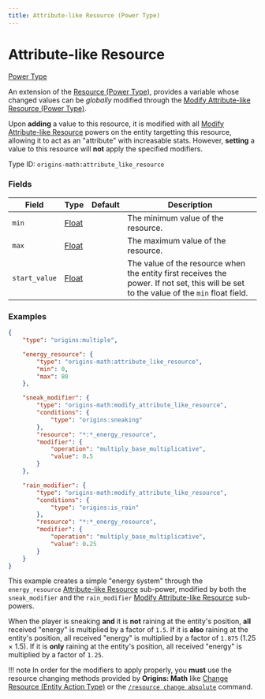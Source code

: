 ```yaml
---
title: Attribute-like Resource (Power Type)
---
```


# Attribute-like Resource

[Power Type](../power_types.md)

An extension of the [Resource (Power Type)](https://origins.readthedocs.io/en/latest/types/power_types/resource/), provides a variable whose changed values can be *globally* modified through the [Modify Attribute-like Resource (Power Type)](./modify_attribute_like_resource.md).

Upon **adding** a value to this resource, it is modified with all [Modify Attribute-like Resource](./modify_attribute_like_resource.md) powers on the entity targetting this resource, allowing it to act as an "attribute" with increasable stats. However, **setting** a value to this resource will **not** apply the specified modifiers.

Type ID: `origins-math:attribute_like_resource`

### Fields
| Field   | Type | Default    | Description |
|---------|------|------------|-------------|
|`min`|[Float](https://origins.readthedocs.io/en/latest/types/data_types/float/)| | The minimum value of the resource. |
|`max`|[Float](https://origins.readthedocs.io/en/latest/types/data_types/float/)| | The maximum value of the resource. |
|`start_value`|[Float](https://origins.readthedocs.io/en/latest/types/data_types/float/)| | The value of the resource when the entity first receives the power. If not set, this will be set to the value of the `min` float field. |

### Examples
```json
{
	"type": "origins:multiple",

	"energy_resource": {
		"type": "origins-math:attribute_like_resource",
		"min": 0,
		"max": 80
	},

	"sneak_modifier": {
		"type": "origins-math:modify_attribute_like_resource",
		"conditions": {
			"type": "origins:sneaking"
		},
		"resource": "*:*_energy_resource",
		"modifier": {
			"operation": "multiply_base_multiplicative",
			"value": 0.5
		}
	},

	"rain_modifier": {
		"type": "origins-math:modify_attribute_like_resource",
		"conditions": {
			"type": "origins:is_rain"
		},
		"resource": "*:*_energy_resource",
		"modifier": {
			"operation": "multiply_base_multiplicative",
			"value": 0.25
		}
	}
}
```
This example creates a simple "energy system" through the `energy_resource` [Attribute-like Resource](#attribute-like-resource) sub-power, modified by both the `sneak_modifier` and the `rain_modifier` [Modify Attribute-like Resource](./modify_attribute_like_resource.md) sub-powers. 

When the player is sneaking **and** it is **not** raining at the entity's position, **all** received "energy" is multiplied by a factor of `1.5`. If it is **also** raining at the entity's position, all received "energy" is multiplied by a factor of `1.875` (1.25 × 1.5). If it is **only** raining at the entity's position, all received "energy" is multiplied by a factor of `1.25`.

!!! note
	In order for the modifiers to apply properly, you **must** use the resource changing methods provided by **Origins: Math** like [Change Resource (Entity Action Type)](../entity_action_types/change_resource.md) or the [`/resource change absolute`](../../misc/commands/resource.md) command.
